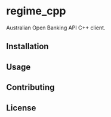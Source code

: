 # regime_cpp

Australian Open Banking API C++ client.

## Installation

## Usage

## Contributing

## License
